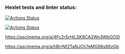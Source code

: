 ### Hexlet tests and linter status:
[![Actions Status](https://github.com/DmitryBalandin/frontend-project-46/actions/workflows/hexlet-check.yml/badge.svg)](https://github.com/DmitryBalandin/frontend-project-46/actions)

[![Actions Status](https://github.com/DmitryBalandin/frontend-project-46/actions/workflows/makefile.yml/badge.svg)](https://github.com/DmitryBalandin/frontend-project-46/actions)


https://asciinema.org/a/4Fc2rSrHiLSK8CA2Wn3WbGOSl

https://asciinema.org/a/hBrrNf2TaNJCh7eMG88s8XzGb